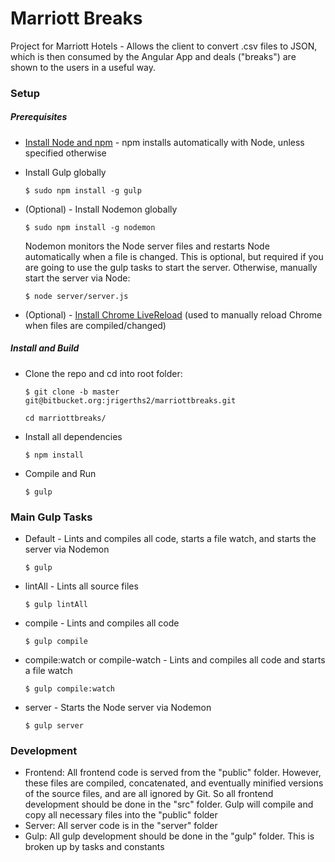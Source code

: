 # Marriott Breaks

Project for Marriott Hotels - Allows the client to convert .csv files to JSON, which is then consumed by the Angular App and deals ("breaks") are shown to the users in a useful way.

### Setup
##### Prerequisites
- [Install Node and npm](https://nodejs.org) - npm installs automatically with Node, unless specified otherwise
- Install Gulp globally

    ```
    $ sudo npm install -g gulp
    ```
    
- (Optional) - Install Nodemon globally
    
    ```
    $ sudo npm install -g nodemon
    ```
    
    Nodemon monitors the Node server files and restarts Node automatically when a file is changed. This is optional, but required if you are going to use the gulp tasks to start the server. Otherwise, manually start the server via Node:
    
    ```
    $ node server/server.js
    ```
    
- (Optional) - [Install Chrome LiveReload](https://chrome.google.com/webstore/detail/livereload/jnihajbhpnppcggbcgedagnkighmdlei?hl=en) (used to manually reload Chrome when files are compiled/changed)

##### Install and Build
- Clone the repo and cd into root folder:

    ```
    $ git clone -b master git@bitbucket.org:jrigerths2/marriottbreaks.git
    ```

    ```
    cd marriottbreaks/
    ```

- Install all dependencies
    
    ```
    $ npm install
    ```
    
- Compile and Run
    
    ```
    $ gulp
    ```
    
### Main Gulp Tasks
- Default - Lints and compiles all code, starts a file watch, and starts the server via Nodemon
    
    ```
    $ gulp
    ```
    
- lintAll - Lints all source files
    
    ```
    $ gulp lintAll
    ```
    
- compile - Lints and compiles all code
    
    ```
    $ gulp compile
    ```
    
- compile:watch or compile-watch - Lints and compiles all code and starts a file watch
    
    ```
    $ gulp compile:watch
    ```
    
- server - Starts the Node server via Nodemon
    
    ```
    $ gulp server
    ```
    
### Development
- Frontend: All frontend code is served from the "public" folder. However, these files are compiled, concatenated, and eventually minified versions of the source files, and are all ignored by Git. So all frontend development should be done in the "src" folder. Gulp will compile and copy all necessary files into the "public" folder
- Server: All server code is in the "server" folder
- Gulp: All gulp development should be done in the "gulp" folder. This is broken up by tasks and constants